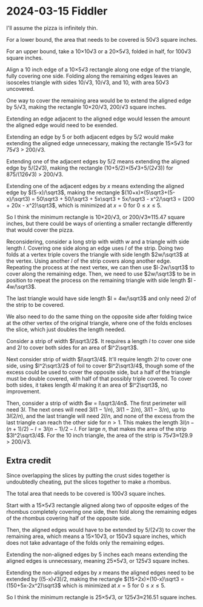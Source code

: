 2024-03-15 Fiddler
==================
I'll assume the pizza is infinitely thin.

For a lower bound, the area that needs to be covered is 50√3 square inches.

For an upper bound, take a 10×10√3 or a 20×5√3, folded in half, for 100√3
square inches.

Align a 10 inch edge of a 10×5√3 rectangle along one edge of the triangle,
fully covering one side.  Folding along the remaining edges leaves an
isosceles triangle with sides 10/√3,  10/√3, and 10, with area 50√3 uncovered.

One way to cover the remaining area would be to extend the aligned edge by
5/√3, making the rectangle 10×20/√3, 200/√3 square inches.

Extending an edge adjacent to the aligned edge would lessen the amount the
aligned edge would need to be exended.

Extending an edge by 5 or both adjacent edges by 5/2 would make extending
the aligned edge unnecessary, making the rectangle 15×5√3 for 75√3 > 200/√3.

Extending one of the adjacent edges by 5/2 means extending the aligned edge
by 5/(2√3), making the rectangle (10+5/2)×(5√3+5/(2√3))
for 875/(126√3) > 200/√3.

Extending one of the adjacent edges by $x$ means extending the aligned edge
by $(5-x)/\sqrt3$, making the rectangle $(10+x)×(5\sqrt3+(5-x)/\sqrt3) = 50\sqrt3 + 50/\sqrt3 + 5x\sqrt3 + 5x/\sqrt3 - x^2/\sqrt3 = (200 + 20x - x^2)\sqrt3$,
which is minimized at $x = 0$ for $0 \le x \le 5$.

So I think the minimum rectangle is 10×20/√3, or 200/√3≈115.47 square inches,
but there could be ways of orienting a smaller rectangle differently that
would cover the pizza.

Reconsidering, consider a long strip with width $w$ and a triangle with side
length $l$.  Covering one side along an edge uses $l$ of the strip.  Doing
two folds at a vertex triple covers the triangle with side length $2w/\sqrt3$
at the vertex.  Using another $l$ of the strip covers along another edge.
Repeating the process at the next vertex, we can then use $l-2w/\sqrt3$ to
cover along the remaining edge.  Then, we need to use $2w/\sqrt3$ to be in
position to repeat the process on the remaining triangle with side length
$l - 4w/\sqrt3$.

The last triangle would have side length $l = 4w/\sqrt3$ and only need $2l$
of the strip to be covered.

We also need to do the same thing on the opposite side after folding twice at
the other vertex of the original triangle, where one of the folds encloses
the slice, which just doubles the length needed.

Consider a strip of width $l\sqrt3/2$.  It requires a length $l$ to cover one
side and $2l$ to cover both sides for an area of $l^2\sqrt3$.

Next consider strip of width $l\sqrt3/4$.  It'll require length $2l$ to cover
one side, using $l^2\sqrt3/2$ of foil to cover $l^2\sqrt3/4$, though some
of the excess could be used to cover the opposite side, but a half of the
triangle must be double covered, with half of that possibly triple covered.
To cover both sides, it takes length $4l$ making it an area of $l^2\sqrt3$,
no improvement.

Then, consider a strip of width $w = l\sqrt3/4n$.  The first perimeter will
need $3l$.  The next ones will need $3l(1-1/n)$, $3l(1-2/n)$, $3l(1-3/n)$,
up to $3l(2/n)$, and the last triangle will need $2l/n$, and none of the
excess from the last triangle can reach the other side for $n>1$.
This makes the length $3l(n - (n+1)/2) - l = 3l(n - 1)/2 - l$.  For large
$n$, that makes the area of the strip $3l^2\sqrt3/4$.  For the 10 inch
triangle, the area of the strip is 75√3≈129.9 > 200/√3.

Extra credit
------------
Since overlapping the slices by putting the crust sides together
is undoubtedly cheating, put the slices together to make a rhombus.

The total area that needs to be covered is 100√3 square inches.

Start with a 15×5√3 rectangle aligned along two of opposite edges of the
rhombus completely covering one side, then fold along the remaining edges of
the rhombus covering half of the opposite side.

Then, the aligned edges would have to be extended by 5/(2√3) to cover the
remaining area, which means a 15×10√3, or 150√3 square inches, which does
not take advantage of the folds only the remaining edges.

Extending the non-aligned edges by 5 inches each means extending the aligned
edges is unnecessary, meaning 25×5√3, or 125√3 square inches.

Extending the non-aligned edges by $x$ means the aligned edges need to be
extended by ((5-x)√3)/2, making the rectangle $(15+2x)×(10-x)\sqrt3 = (150+5x-2x^2)\sqrt3$
which is minimized at $x = 5$ for $0 \le x \le 5$.

So I think the minimum rectangle is 25×5√3, or 125√3≈216.51 square inches.
